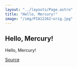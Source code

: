 ```yaml
---
layout: "../layouts/Page.astro"
title: "Hello, Mercury!"
image: "/img/PIA12262~orig.jpg"
---
```


## Hello, Mercury!

Hello, Mercury!

[Source](https://images.nasa.gov/details/PIA12262)
